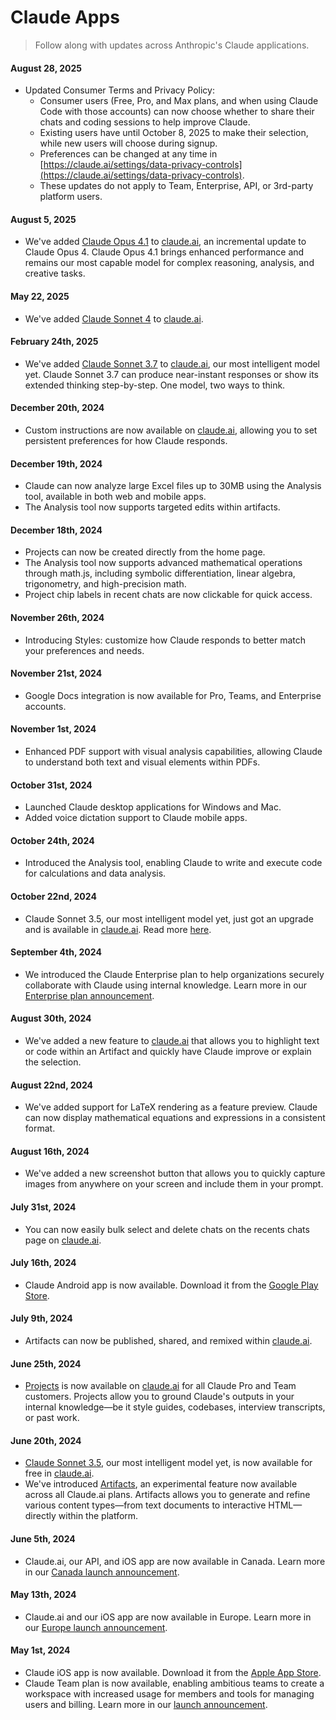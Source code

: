 # Claude Apps

> Follow along with updates across Anthropic's Claude applications.

#### August 28, 2025

* Updated Consumer Terms and Privacy Policy:
  * Consumer users (Free, Pro, and Max plans, and when using Claude Code with those accounts) can now choose whether to share their chats and coding sessions to help improve Claude.
  * Existing users have until October 8, 2025 to make their selection, while new users will choose during signup.
  * Preferences can be changed at any time in [https://claude.ai/settings/data-privacy-controls](https://claude.ai/settings/data-privacy-controls).
  * These updates do not apply to Team, Enterprise, API, or 3rd-party platform users.

#### August 5, 2025

* We've added [Claude Opus 4.1](https://www.anthropic.com/news/claude-opus-4-1) to [claude.ai](https://www.claude.ai), an incremental update to Claude Opus 4. Claude Opus 4.1 brings enhanced performance and remains our most capable model for complex reasoning, analysis, and creative tasks.

#### May 22, 2025

* We've added [Claude Sonnet 4](http://www.anthropic.com/news/claude-4) to [claude.ai](https://www.claude.ai).

#### February 24th, 2025

* We've added [Claude Sonnet 3.7](http://www.anthropic.com/news/claude-3-7-sonnet) to [claude.ai](https://www.claude.ai), our most intelligent model yet. Claude Sonnet 3.7 can produce near-instant responses or show its extended thinking step-by-step. One model, two ways to think.

#### December 20th, 2024

* Custom instructions are now available on [claude.ai](https://www.claude.ai), allowing you to set persistent preferences for how Claude responds.

#### December 19th, 2024

* Claude can now analyze large Excel files up to 30MB using the Analysis tool, available in both web and mobile apps.
* The Analysis tool now supports targeted edits within artifacts.

#### December 18th, 2024

* Projects can now be created directly from the home page.
* The Analysis tool now supports advanced mathematical operations through math.js, including symbolic differentiation, linear algebra, trigonometry, and high-precision math.
* Project chip labels in recent chats are now clickable for quick access.

#### November 26th, 2024

* Introducing Styles: customize how Claude responds to better match your preferences and needs.

#### November 21st, 2024

* Google Docs integration is now available for Pro, Teams, and Enterprise accounts.

#### November 1st, 2024

* Enhanced PDF support with visual analysis capabilities, allowing Claude to understand both text and visual elements within PDFs.

#### October 31st, 2024

* Launched Claude desktop applications for Windows and Mac.
* Added voice dictation support to Claude mobile apps.

#### October 24th, 2024

* Introduced the Analysis tool, enabling Claude to write and execute code for calculations and data analysis.

#### October 22nd, 2024

* Claude Sonnet 3.5, our most intelligent model yet, just got an upgrade and is available in [claude.ai](https://www.claude.ai). Read more [here](https://www.anthropic.com/claude/sonnet).

#### September 4th, 2024

* We introduced the Claude Enterprise plan to help organizations securely collaborate with Claude using internal knowledge. Learn more in our [Enterprise plan announcement](https://www.anthropic.com/news/claude-for-enterprise).

#### August 30th, 2024

* We've added a new feature to [claude.ai](https://www.claude.ai) that allows you to highlight text or code within an Artifact and quickly have Claude improve or explain the selection.

#### August 22nd, 2024

* We've added support for LaTeX rendering as a feature preview. Claude can now display mathematical equations and expressions in a consistent format.

#### August 16th, 2024

* We've added a new screenshot button that allows you to quickly capture images from anywhere on your screen and include them in your prompt.

#### July 31st, 2024

* You can now easily bulk select and delete chats on the recents chats page on [claude.ai](https://www.claude.ai).

#### July 16th, 2024

* Claude Android app is now available. Download it from the [Google Play Store](https://play.google.com/store/apps/details?id=com.anthropic.claude).

#### July 9th, 2024

* Artifacts can now be published, shared, and remixed within [claude.ai](https://www.claude.ai).

#### June 25th, 2024

* [Projects](https://www.anthropic.com/news/projects) is now available on [claude.ai](https://www.claude.ai) for all Claude Pro and Team customers. Projects allow you to ground Claude's outputs in your internal knowledge—be it style guides, codebases, interview transcripts, or past work.

#### June 20th, 2024

* [Claude Sonnet 3.5](http://anthropic.com/news/claude-3-5-sonnet), our most intelligent model yet, is now available for free in [claude.ai](https://www.claude.ai).
* We've introduced [Artifacts](http://anthropic.com/news/claude-3-5-sonnet), an experimental feature now available across all Claude.ai plans. Artifacts allows you to generate and refine various content types—from text documents to interactive HTML—directly within the platform.

#### June 5th, 2024

* Claude.ai, our API, and iOS app are now available in Canada. Learn more in our [Canada launch announcement](https://www.anthropic.com/news/introducing-claude-to-canada).

#### May 13th, 2024

* Claude.ai and our iOS app are now available in Europe. Learn more in our [Europe launch announcement](https://www.anthropic.com/news/claude-europe).

#### May 1st, 2024

* Claude iOS app is now available. Download it from the [Apple App Store](https://apps.apple.com/us/app/claude-by-anthropic/id6473753684).
* Claude Team plan is now available, enabling ambitious teams to create a workspace with increased usage for members and tools for managing users and billing. Learn more in our [launch announcement](https://www.anthropic.com/news/team-plan-and-ios).
